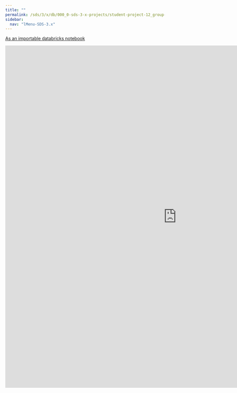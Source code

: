 ```yaml
---
title: ""
permalink: /sds/3/x/db/000_0-sds-3-x-projects/student-project-12_group-CovidPandemic/05_Clustering/
sidebar:
  nav: "lMenu-SDS-3.x"
---
```


[As an importable databricks notebook](https://lamastex.github.io/scalable-data-science/sds/3/x/db/000_0-sds-3-x-projects/student-project-12_group-CovidPandemic/05_Clustering.html)

<iframe src="https://lamastex.github.io/scalable-data-science/sds/3/x/db/000_0-sds-3-x-projects/student-project-12_group-CovidPandemic/05_Clustering.html" width="1080" height="1080" frameborder="0"></iframe>

